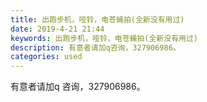 ```yaml
---
title: 出跑步机，哑铃，电苍蝇拍(全新没有用过)
date: 2019-4-21 21:44
keywords: 出跑步机，哑铃，电苍蝇拍(全新没有用过)
description: 有意者请加q咨询，327906986。
categories: used
---
```

<td class="t_f" id="postmessage_3572734">

有意者请加q 咨询，327906986。<br/>
<br/>
<img alt="" border="0" class="zoom" data-cf-modified-da5b47feaeb3a016ca70e441-="" file="http://www.flw.ph/data/appbyme/upload/image/201904/21/B8mFf3SgDBTb.jpg" id="aimg_zd5Ab" lazyloadthumb="1" onclick="" onmouseover="" src="http://www.flw.ph/data/appbyme/upload/image/201904/21/B8mFf3SgDBTb.jpg"/><br/>
<br/>
<img alt="" border="0" class="zoom" data-cf-modified-da5b47feaeb3a016ca70e441-="" file="http://www.flw.ph/data/appbyme/upload/image/201904/21/9UGyE9s1tsnv.jpg" id="aimg_r2h1I" lazyloadthumb="1" onclick="" onmouseover="" src="http://www.flw.ph/data/appbyme/upload/image/201904/21/9UGyE9s1tsnv.jpg"/><br/>
<br/>
<img alt="" border="0" class="zoom" data-cf-modified-da5b47feaeb3a016ca70e441-="" file="http://www.flw.ph/data/appbyme/upload/image/201904/21/Yam3Tl0K8nGX.jpg" id="aimg_e4zj2" lazyloadthumb="1" onclick="" onmouseover="" src="http://www.flw.ph/data/appbyme/upload/image/201904/21/Yam3Tl0K8nGX.jpg"/><br/>
<br/>
</td>
